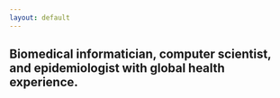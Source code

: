 ```yaml
---
layout: default
---
```


## Biomedical informatician, computer scientist, and epidemiologist with global health experience.
